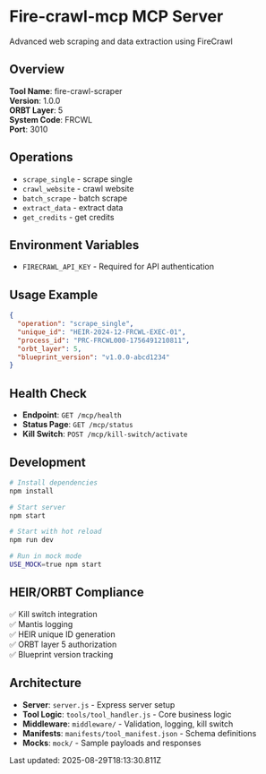 # Fire-crawl-mcp MCP Server

Advanced web scraping and data extraction using FireCrawl

## Overview

**Tool Name**: fire-crawl-scraper  
**Version**: 1.0.0  
**ORBT Layer**: 5  
**System Code**: FRCWL  
**Port**: 3010

## Operations

- `scrape_single` - scrape single
- `crawl_website` - crawl website
- `batch_scrape` - batch scrape
- `extract_data` - extract data
- `get_credits` - get credits

## Environment Variables

- `FIRECRAWL_API_KEY` - Required for API authentication

## Usage Example

```json
{
  "operation": "scrape_single",
  "unique_id": "HEIR-2024-12-FRCWL-EXEC-01",
  "process_id": "PRC-FRCWL000-1756491210811",
  "orbt_layer": 5,
  "blueprint_version": "v1.0.0-abcd1234"
}
```

## Health Check

- **Endpoint**: `GET /mcp/health`
- **Status Page**: `GET /mcp/status`
- **Kill Switch**: `POST /mcp/kill-switch/activate`

## Development

```bash
# Install dependencies
npm install

# Start server
npm start

# Start with hot reload
npm run dev

# Run in mock mode
USE_MOCK=true npm start
```

## HEIR/ORBT Compliance

✅ Kill switch integration  
✅ Mantis logging  
✅ HEIR unique ID generation  
✅ ORBT layer 5 authorization  
✅ Blueprint version tracking  

## Architecture

- **Server**: `server.js` - Express server setup
- **Tool Logic**: `tools/tool_handler.js` - Core business logic
- **Middleware**: `middleware/` - Validation, logging, kill switch
- **Manifests**: `manifests/tool_manifest.json` - Schema definitions
- **Mocks**: `mock/` - Sample payloads and responses

Last updated: 2025-08-29T18:13:30.811Z
